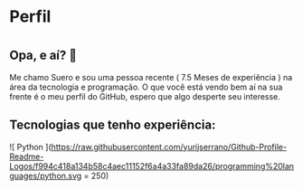 # Perfil

#

## Opa, e aí? 👋

Me chamo Suero e sou uma pessoa recente ( 7.5 Meses de experiência ) na área da tecnologia e programação.
O que você está vendo bem aí na sua frente é o meu perfil do GitHub, espero que algo desperte seu interesse.


## Tecnologias que tenho experiência:
![ Python ](https://raw.githubusercontent.com/yurijserrano/Github-Profile-Readme-Logos/f994c418a134b58c4aec11152f6a4a33fa89da26/programming%20languages/python.svg = 250)

